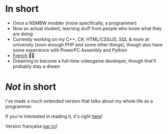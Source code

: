# In short
- Once a NSMBW modder (more specifically, a programmer)
- Now an actual student, learning stuff from people who know what they are doing
- Currently working on my C++, C#, HTML/CSS/JS, SQL & more at university (soon enough PHP and some other things), though also have some experience with PowerPC Assembly and Python
- [French](https://github.com/giroletm/giroletm/blob/main/README-FR.md) 🤮🥖
- Dreaming to become a full-time videogame developer, though that'll probably stay a dream

# *Not* in short

I've made a much extended version that talks about my whole life as a programmer.

If you're interested in reading it, it's right [here](https://github.com/giroletm/giroletm/blob/main/Full.md)!

Version française [par ici](https://github.com/giroletm/giroletm/blob/main/Full-FR.md)!
